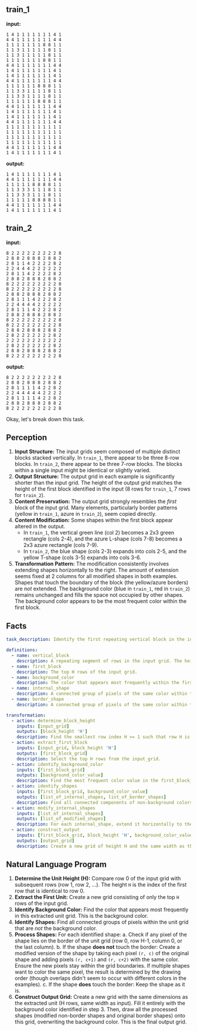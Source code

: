 
## train_1

**input:**
```
1 4 1 1 1 1 1 1 1 4 1
4 4 1 1 1 1 1 1 1 4 4
1 1 1 1 1 1 1 8 8 1 1
1 1 3 1 1 1 1 1 8 1 1
1 1 3 1 1 1 1 1 8 1 1
1 1 1 1 1 1 1 8 8 1 1
4 4 1 1 1 1 1 1 1 4 4
1 4 1 1 1 1 1 1 1 4 1
1 4 1 1 1 1 1 1 1 4 1
4 4 1 1 1 1 1 1 1 4 4
1 1 1 1 1 1 8 8 8 1 1
1 1 3 3 1 1 1 1 8 1 1
1 1 3 3 1 1 1 1 8 1 1
1 1 1 1 1 1 8 8 8 1 1
4 4 1 1 1 1 1 1 1 4 4
1 4 1 1 1 1 1 1 1 4 1
1 4 1 1 1 1 1 1 1 4 1
4 4 1 1 1 1 1 1 1 4 4
1 1 1 1 1 1 1 1 1 1 1
1 1 1 1 1 1 1 1 1 1 1
1 1 1 1 1 1 1 1 1 1 1
1 1 1 1 1 1 1 1 1 1 1
4 4 1 1 1 1 1 1 1 4 4
1 4 1 1 1 1 1 1 1 4 1
```


**output:**
```
1 4 1 1 1 1 1 1 1 4 1
4 4 1 1 1 1 1 1 1 4 4
1 1 1 1 1 8 8 8 8 1 1
1 1 3 3 3 1 1 1 8 1 1
1 1 3 3 3 1 1 1 8 1 1
1 1 1 1 1 8 8 8 8 1 1
4 4 1 1 1 1 1 1 1 4 4
1 4 1 1 1 1 1 1 1 4 1
```


## train_2

**input:**
```
8 2 2 2 2 2 2 2 2 2 8
2 8 8 2 8 8 8 2 8 8 2
2 8 1 1 4 2 2 2 2 8 2
2 2 4 4 4 2 2 2 2 2 2
2 8 1 1 4 2 2 2 2 8 2
2 8 8 2 8 8 8 2 8 8 2
8 2 2 2 2 2 2 2 2 2 8
8 2 2 2 2 2 2 2 2 2 8
2 8 8 2 8 8 8 2 8 8 2
2 8 1 1 1 4 2 2 2 8 2
2 2 4 4 4 4 2 2 2 2 2
2 8 1 1 1 4 2 2 2 8 2
2 8 8 2 8 8 8 2 8 8 2
8 2 2 2 2 2 2 2 2 2 8
8 2 2 2 2 2 2 2 2 2 8
2 8 8 2 8 8 8 2 8 8 2
2 8 2 2 2 2 2 2 2 8 2
2 2 2 2 2 2 2 2 2 2 2
2 8 2 2 2 2 2 2 2 8 2
2 8 8 2 8 8 8 2 8 8 2
8 2 2 2 2 2 2 2 2 2 8
```


**output:**
```
8 2 2 2 2 2 2 2 2 2 8
2 8 8 2 8 8 8 2 8 8 2
2 8 1 1 1 1 4 2 2 8 2
2 2 4 4 4 4 4 2 2 2 2
2 8 1 1 1 1 4 2 2 8 2
2 8 8 2 8 8 8 2 8 8 2
8 2 2 2 2 2 2 2 2 2 8
```

Okay, let's break down this task.

## Perception

1.  **Input Structure:** The input grids seem composed of multiple distinct blocks stacked vertically. In `train_1`, there appear to be three 8-row blocks. In `train_2`, there appear to be three 7-row blocks. The blocks within a single input might be identical or slightly varied.
2.  **Output Structure:** The output grid in each example is significantly shorter than the input grid. The height of the output grid matches the height of the first block identified in the input (8 rows for `train_1`, 7 rows for `train_2`).
3.  **Content Preservation:** The output grid strongly resembles the *first* block of the input grid. Many elements, particularly border patterns (yellow in `train_1`, azure in `train_2`), seem copied directly.
4.  **Content Modification:** Some shapes within the first block appear altered in the output.
    *   In `train_1`, the vertical green line (col 2) becomes a 2x3 green rectangle (cols 2-4), and the azure L-shape (cols 7-8) becomes a 2x3 azure rectangle (cols 7-9).
    *   In `train_2`, the blue shape (cols 2-3) expands into cols 2-5, and the yellow T-shape (cols 3-5) expands into cols 3-6.
5.  **Transformation Pattern:** The modification consistently involves extending shapes horizontally to the right. The amount of extension seems fixed at 2 columns for all modified shapes in both examples. Shapes that touch the boundary of the block (the yellow/azure borders) are *not* extended. The background color (blue in `train_1`, red in `train_2`) remains unchanged and fills the space not occupied by other shapes. The background color appears to be the most frequent color within the first block.

## Facts


```yaml
task_description: Identify the first repeating vertical block in the input grid and modify specific shapes within it to produce the output grid.

definitions:
  - name: vertical_block
    description: A repeating segment of rows in the input grid. The height 'H' is determined by the first row index (>= 1) that is identical to row 0.
  - name: first_block
    description: The top H rows of the input grid.
  - name: background_color
    description: The color that appears most frequently within the first_block.
  - name: internal_shape
    description: A connected group of pixels of the same color within the first_block, excluding the background_color, that does not touch the top, bottom, left, or right border of the first_block.
  - name: border_shape
    description: A connected group of pixels of the same color within the first_block, excluding the background_color, that touches at least one border (top, bottom, left, right) of the first_block.

transformation:
  - action: determine_block_height
    inputs: [input_grid]
    outputs: [block_height 'H']
    description: Find the smallest row index H >= 1 such that row H is identical to row 0. If no such row exists, H is the total height of the input grid.
  - action: extract_first_block
    inputs: [input_grid, block_height 'H']
    outputs: [first_block_grid]
    description: Select the top H rows from the input_grid.
  - action: identify_background_color
    inputs: [first_block_grid]
    outputs: [background_color_value]
    description: Find the most frequent color value in the first_block_grid.
  - action: identify_shapes
    inputs: [first_block_grid, background_color_value]
    outputs: [list_of_internal_shapes, list_of_border_shapes]
    description: Find all connected components of non-background colors. Classify them as internal_shape or border_shape based on contact with the block's borders.
  - action: modify_internal_shapes
    inputs: [list_of_internal_shapes]
    outputs: [list_of_modified_shapes]
    description: For each internal_shape, extend it horizontally to the right by 2 columns. Every pixel (r, c) in the original shape results in pixels (r, c), (r, c+1), and (r, c+2) being added to the modified shape, colored with the shape's original color. Overlapping pixels retain the color.
  - action: construct_output
    inputs: [first_block_grid, block_height 'H', background_color_value, list_of_border_shapes, list_of_modified_shapes]
    outputs: [output_grid]
    description: Create a new grid of height H and the same width as the input. Initialize with the background_color. Draw the border_shapes (unchanged) and the modified_internal_shapes onto this grid.
```


## Natural Language Program

1.  **Determine the Unit Height (H):** Compare row 0 of the input grid with subsequent rows (row 1, row 2, ...). The height `H` is the index of the first row that is identical to row 0.
2.  **Extract the First Unit:** Create a new grid consisting of only the top `H` rows of the input grid.
3.  **Identify Background Color:** Find the color that appears most frequently in this extracted unit grid. This is the background color.
4.  **Identify Shapes:** Find all connected groups of pixels within the unit grid that are *not* the background color.
5.  **Process Shapes:** For each identified shape:
    a.  Check if any pixel of the shape lies on the border of the unit grid (row 0, row H-1, column 0, or the last column).
    b.  If the shape **does not** touch the border: Create a modified version of the shape by taking each pixel `(r, c)` of the original shape and adding pixels `(r, c+1)` and `(r, c+2)` with the same color. Ensure the new pixels stay within the grid boundaries. If multiple shapes want to color the same pixel, the result is determined by the drawing order (though overlaps didn't seem to occur with different colors in the examples).
    c.  If the shape **does** touch the border: Keep the shape as it is.
6.  **Construct Output Grid:** Create a new grid with the same dimensions as the extracted unit (H rows, same width as input). Fill it entirely with the background color identified in step 3. Then, draw all the processed shapes (modified non-border shapes and original border shapes) onto this grid, overwriting the background color. This is the final output grid.
